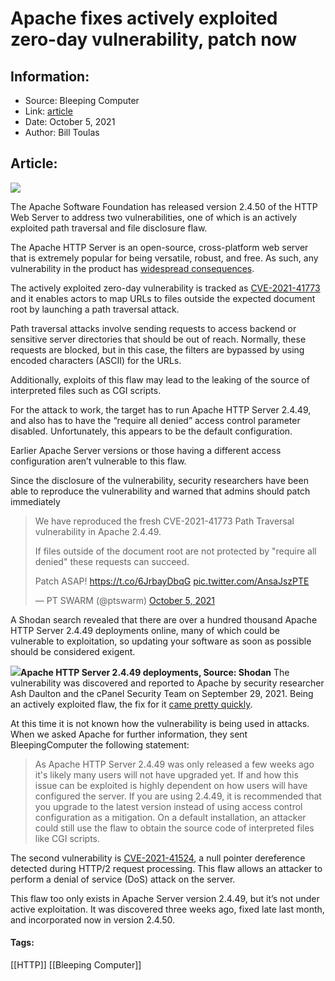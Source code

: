 # Apache fixes actively exploited zero-day vulnerability, patch now
### 

## Information:
+ Source: Bleeping Computer
+ Link: [article](https://www.bleepingcomputer.com/news/security/apache-fixes-actively-exploited-zero-day-vulnerability-patch-now/)
+ Date: October 5, 2021
+ Author: Bill Toulas


## Article:
![](https://www.bleepstatic.com/content/hl-images/2021/10/05/Apache_headpic.jpg?rand=386606630)


The Apache Software Foundation has released version 2.4.50 of the HTTP Web Server to address two vulnerabilities, one of which is an actively exploited path traversal and file disclosure flaw.


The Apache HTTP Server is an open-source, cross-platform web server that is extremely popular for being versatile, robust, and free. As such, any vulnerability in the product has [widespread consequences](https://www.bleepingcomputer.com/news/security/undisclosed-apache-velocity-xss-vulnerability-impacts-gov-sites/).


The actively exploited zero-day vulnerability is tracked as [CVE-2021-41773](https://www.cve.org/CVERecord?id=CVE-2021-41773) and it enables actors to map URLs to files outside the expected document root by launching a path traversal attack.


Path traversal attacks involve sending requests to access backend or sensitive server directories that should be out of reach. Normally, these requests are blocked, but in this case, the filters are bypassed by using encoded characters (ASCII) for the URLs.


Additionally, exploits of this flaw may lead to the leaking of the source of interpreted files such as CGI scripts.


For the attack to work, the target has to run Apache HTTP Server 2.4.49, and also has to have the “require all denied” access control parameter disabled. Unfortunately, this appears to be the default configuration.


Earlier Apache Server versions or those having a different access configuration aren’t vulnerable to this flaw.


Since the disclosure of the vulnerability, security researchers have been able to reproduce the vulnerability and warned that admins should patch immediately




> 
> We have reproduced the fresh CVE-2021-41773 Path Traversal vulnerability in Apache 2.4.49.  
>   
> 
> If files outside of the document root are not protected by "require all denied" these requests can succeed.  
>   
> 
> Patch ASAP! <https://t.co/6JrbayDbqG> [pic.twitter.com/AnsaJszPTE](https://t.co/AnsaJszPTE)
> 
> 
> — PT SWARM (@ptswarm) [October 5, 2021](https://twitter.com/ptswarm/status/1445376079548624899?ref_src=twsrc%5Etfw)


A Shodan search revealed that there are over a hundred thousand Apache HTTP Server 2.4.49 deployments online, many of which could be vulnerable to exploitation, so updating your software as soon as possible should be considered exigent.



![](https://www.bleepstatic.com/images/news/u/1220909/Code%20and%20Details/apache_number.jpg)**Apache HTTP Server 2.4.49 deployments, Source: Shodan**
The vulnerability was discovered and reported to Apache by security researcher Ash Daulton and the cPanel Security Team on September 29, 2021. Being an actively exploited flaw, the fix for it [came pretty quickly](https://httpd.apache.org/security/vulnerabilities_24.html).


At this time it is not known how the vulnerability is being used in attacks. When we asked Apache for further information, they sent BleepingComputer the following statement: 



> 
> As Apache HTTP Server 2.4.49 was only released a few weeks ago it's likely many users will not have upgraded yet. If and how this issue can be exploited is highly dependent on how users will have configured the server. If you are using 2.4.49, it is recommended that you upgrade to the latest version instead of using access control configuration as a mitigation. On a default installation, an attacker could still use the flaw to obtain the source code of interpreted files like CGI scripts.
> 
> 
> 


The second vulnerability is [CVE-2021-41524](https://cve.mitre.org/cgi-bin/cvename.cgi?name=CVE-2021-41524), a null pointer dereference detected during HTTP/2 request processing. This flaw allows an attacker to perform a denial of service (DoS) attack on the server.


This flaw too only exists in Apache Server version 2.4.49, but it’s not under active exploitation. It was discovered three weeks ago, fixed late last month, and incorporated now in version 2.4.50.




#### Tags:
[[HTTP]] [[Bleeping Computer]]
